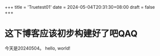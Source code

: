 +++
title = 'Truetest01'
date = 2024-05-04T20:31:30+08:00
draft = false
+++

# 这下博客应该初步构建好了吧QAQ
今天是20240504。
hello, world!
